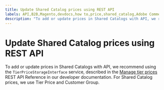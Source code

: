 ```yaml
---
title: Update Shared Catalog prices using REST API
labels: API,B2B,Magento,devdocs,how to,price,shared_catalog,Adobe Commerce
description: "To add or update prices in Shared Catalogs with API, we recommend using the `TierPriceStorageInterface` service, described in the [Manage tier prices](http://devdocs.magento.com/guides/v2.2/rest/modules/catalog-pricing.html#manage-tier-prices) REST API Reference in our developer documentation. For Shared Catalog prices, we use Tier Price and Customer Group."
---
```


# Update Shared Catalog prices using REST API

To add or update prices in Shared Catalogs with API, we recommend using the `TierPriceStorageInterface` service, described in the [Manage tier prices](http://devdocs.magento.com/guides/v2.2/rest/modules/catalog-pricing.html#manage-tier-prices) REST API Reference in our developer documentation. For Shared Catalog prices, we use Tier Price and Customer Group. 